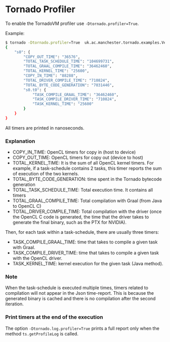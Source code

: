 # Tornado Profiler

To enable the TornadoVM profiler use `-Dtornado.profiler=True`.


Example:

```bash
$ tornado -Dtornado.profiler=True  uk.ac.manchester.tornado.examples.VectorAddInt 100000
{
    "s0": {
        "COPY_OUT_TIME": "36576",
        "TOTAL_TASK_SCHEDULE_TIME": "104699731",
        "TOTAL_GRAAL_COMPILE_TIME": "36462460",
        "TOTAL_KERNEL_TIME": "25600",
        "COPY_IN_TIME": "88288",
        "TOTAL_DRIVER_COMPILE_TIME": "710824",
        "TOTAL_BYTE_CODE_GENERATION": "7031446",
        "s0.t0": {
            "TASK_COMPILE_GRAAL_TIME": "36462460",
            "TASK_COMPILE_DRIVER_TIME": "710824",
            "TASK_KERNEL_TIME": "25600"
        }
    }
}
```

All timers are printed in nanoseconds. 



### Explanation

* COPY_IN_TIME: OpenCL timers for copy in (host to device)
* COPY_OUT_TIME: OpenCL timers for copy out (device to host)
* TOTAL_KERNEL_TIME: It is the sum of all OpenCL kernel timers. For example, if a task-schedule contains 2 tasks, this timer reports the sum of execution of the two kernels.
* TOTAL_BYTE_CODE_GENERATION: time spent in the Tornado bytecode generation
* TOTAL_TASK_SCHEDULE_TIME: Total execution time. It contains all timers
* TOTAL_GRAAL_COMPILE_TIME: Total compilation with Graal (from Java to OpenCL C)
* TOTAL_DRIVER_COMPILE_TIME: Total compilation with the driver (once the OpenCL C code is generated, the time that the driver takes to generate the final binary, such as the PTX for NVIDIA).


Then, for each task within a task-schedule, there are usually three timers:

* TASK_COMPILE_GRAAL_TIME: time that takes to compile a given task with Graal.
* TASK_COMPILE_DRIVER_TIME: time that takes to compile a given task with the OpenCL driver.
* TASK_KERNEL_TIME: kernel execution for the given task (Java method).



### Note

When the task-schedule is executed multiple times, timers related to compilation will not appear in the Json time-report. This is because the generated binary is cached and there is no compilation after the second iteration. 



### Print timers at the end of the execution

The option `-Dtornado.log.profiler=True` prints a full report only when the method `ts.getProfileLog` is called.


